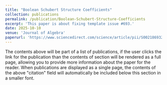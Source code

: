 ```yaml
---
title: "Boolean Schubert Structure Coefficients"
collection: publications
permalink: /publication/Boolean-Schubert-Structure-Coefficients
excerpt: 'This paper is about fixing template issue #693.'
date: 2025-10-10
venue: 'Journal of Algebra'
paperurl: 'https://www.sciencedirect.com/science/article/pii/S0021869325005575'
---
```


The contents above will be part of a list of publications, if the user clicks the link for the publication than the contents of section will be rendered as a full page, allowing you to provide more information about the paper for the reader. When publications are displayed as a single page, the contents of the above "citation" field will automatically be included below this section in a smaller font.
